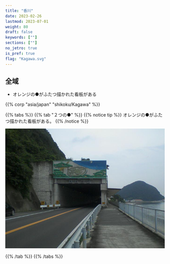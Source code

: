 ```yaml
---
title: "香川"
date: 2023-02-26
lastmod: 2023-07-01
weight: 80
draft: false
keywords: [""]
sections: [""]
no_jetro: true
is_pref: true
flag: "Kagawa.svg"
---
```



<div class="main-desciption country-description">
    <h2 class="section-title">全域</h2>
    <ul class="rule-list">
        <li>オレンジの●がふたつ描かれた看板がある</li>
    </ul>
    {{% corp "asia/japan" "shikoku/Kagawa" %}}
</div>

{{% tabs %}}
{{% tab "２つの●" %}}
{{% notice tip %}}
オレンジの●がふたつ描かれた看板がある。
{{% /notice %}}

<div class="googlemap-if">
<img src="otaki_tunnel_nio.jpg">
</div>

{{% /tab %}}
{{% /tabs %}}
